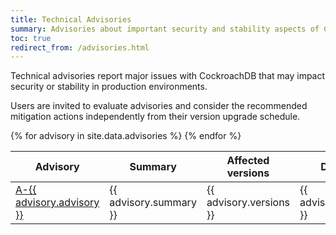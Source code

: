 ```yaml
---
title: Technical Advisories
summary: Advisories about important security and stability aspects of CockroachDB.
toc: true
redirect_from: /advisories.html
---
```


Technical advisories report major issues with CockroachDB that may
impact security or stability in production environments.

Users are invited to evaluate advisories and consider the recommended
mitigation actions independently from their version upgrade schedule.

<table style=>
<colgroup>
<col style="width: 10%">
<col style="width: 50%">
<col style="width: 20%">
<col style="width: 20%">
</colgroup>
<thead>
<tr>
  <th>Advisory</th>
  <th>Summary</th>
  <th>Affected versions</th>
  <th>Date</th>
</tr>
</thead>

<tbody>
{% for advisory in site.data.advisories %}
<tr>
	<td>
		<a href="a{{ advisory.advisory }}.html">A-{{ advisory.advisory }}</a>
	</td>
	<td>{{ advisory.summary }}</td>
	<td>{{ advisory.versions }}</td>
	<td>{{ advisory.date }}</td>
</tr>
{% endfor %}
</tbody>
</table>
